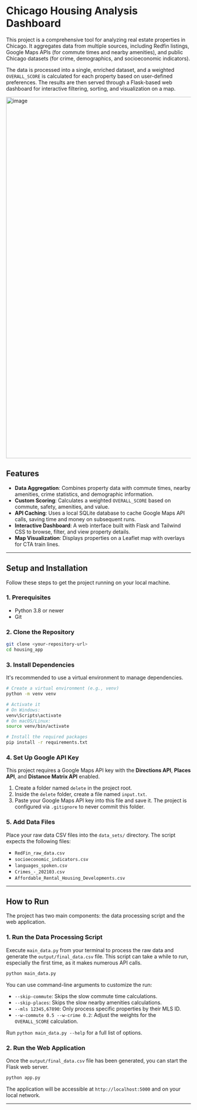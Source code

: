 # Chicago Housing Analysis Dashboard

This project is a comprehensive tool for analyzing real estate properties in Chicago. It aggregates data from multiple sources, including Redfin listings, Google Maps APIs (for commute times and nearby amenities), and public Chicago datasets (for crime, demographics, and socioeconomic indicators).

The data is processed into a single, enriched dataset, and a weighted `OVERALL_SCORE` is calculated for each property based on user-defined preferences. The results are then served through a Flask-based web dashboard for interactive filtering, sorting, and visualization on a map.

<img width="1888" height="982" alt="image" src="https://github.com/user-attachments/assets/43c416f5-f7c6-443e-8846-a8242e4586f7" />


## Features

- **Data Aggregation**: Combines property data with commute times, nearby amenities, crime statistics, and demographic information.
- **Custom Scoring**: Calculates a weighted `OVERALL_SCORE` based on commute, safety, amenities, and value.
- **API Caching**: Uses a local SQLite database to cache Google Maps API calls, saving time and money on subsequent runs.
- **Interactive Dashboard**: A web interface built with Flask and Tailwind CSS to browse, filter, and view property details.
- **Map Visualization**: Displays properties on a Leaflet map with overlays for CTA train lines.

--- 

## Setup and Installation

Follow these steps to get the project running on your local machine.

### 1. Prerequisites
- Python 3.8 or newer
- Git

### 2. Clone the Repository

```bash
git clone <your-repository-url>
cd housing_app
```

### 3. Install Dependencies

It's recommended to use a virtual environment to manage dependencies.

```bash
# Create a virtual environment (e.g., venv)
python -m venv venv

# Activate it
# On Windows:
venv\Scripts\activate
# On macOS/Linux:
source venv/bin/activate

# Install the required packages
pip install -r requirements.txt
```

### 4. Set Up Google API Key

This project requires a Google Maps API key with the **Directions API**, **Places API**, and **Distance Matrix API** enabled.

1.  Create a folder named `delete` in the project root.
2.  Inside the `delete` folder, create a file named `input.txt`.
3.  Paste your Google Maps API key into this file and save it. The project is configured via `.gitignore` to never commit this folder.

### 5. Add Data Files

Place your raw data CSV files into the `data_sets/` directory. The script expects the following files:

- `RedFin_raw_data.csv`
- `socioeconomic_indicators.csv`
- `languages_spoken.csv`
- `Crimes_-_202103.csv`
- `Affordable_Rental_Housing_Developments.csv`

---

## How to Run

The project has two main components: the data processing script and the web application.

### 1. Run the Data Processing Script

Execute `main_data.py` from your terminal to process the raw data and generate the `output/final_data.csv` file. This script can take a while to run, especially the first time, as it makes numerous API calls.

```bash
python main_data.py
```

You can use command-line arguments to customize the run:
- `--skip-commute`: Skips the slow commute time calculations.
- `--skip-places`: Skips the slow nearby amenities calculations.
- `--mls 12345,67890`: Only process specific properties by their MLS ID.
- `--w-commute 0.5 --w-crime 0.2`: Adjust the weights for the `OVERALL_SCORE` calculation.

Run `python main_data.py --help` for a full list of options.

### 2. Run the Web Application

Once the `output/final_data.csv` file has been generated, you can start the Flask web server.

```bash
python app.py
```

The application will be accessible at `http://localhost:5000` and on your local network.

---
